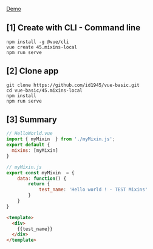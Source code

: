[Demo](https://id1945.github.io/vue-basic/45.mixins-local/dist "Demo")

## [1] Create with CLI - Command line
```
npm install -g @vue/cli
vue create 45.mixins-local
npm run serve
```

## [2] Clone app
```
git clone https://github.com/id1945/vue-basic.git
cd vue-basic/45.mixins-local
npm install
npm run serve
```

## [3] Summary
````javascript
// HelloWorld.vue
import { myMixin  } from './myMixin.js';
export default {
  mixins: [myMixin]
}
````
````javascript
// myMixin.js
export const myMixin  = {
    data: function() {
        return {
            test_name: 'Hello world ! - TEST Mixins'
        }
    }
}
````
````html
<template>
  <div>
    {{test_name}}
  </div>
</template>
````